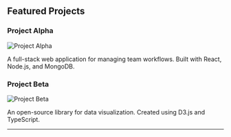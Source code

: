 ## Featured Projects

### Project Alpha
![Project Alpha](/api/placeholder/250/200)

A full-stack web application for managing team workflows. Built with React, Node.js, and MongoDB.

### Project Beta
![Project Beta](/api/placeholder/250/200)

An open-source library for data visualization. Created using D3.js and TypeScript.

---